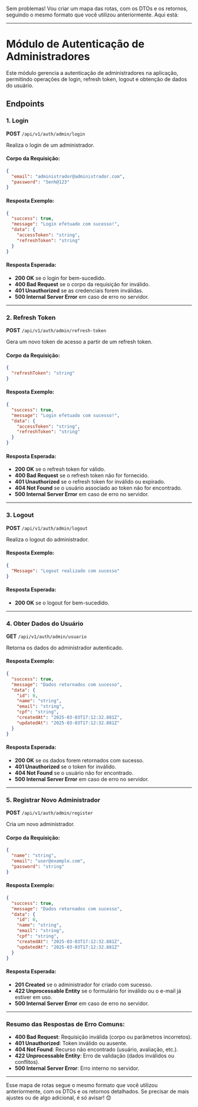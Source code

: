 Sem problemas! Vou criar um mapa das rotas, com os DTOs e os retornos, seguindo o mesmo formato que você utilizou anteriormente. Aqui está:

---

# Módulo de Autenticação de Administradores

Este módulo gerencia a autenticação de administradores na aplicação, permitindo operações de login, refresh token, logout e obtenção de dados do usuário.

## Endpoints

### 1. Login

**POST** `/api/v1/auth/admin/login`

Realiza o login de um administrador.

#### Corpo da Requisição:

```json
{
  "email": "administrador@administrador.com",
  "password": "Senh@123"
}
```

#### Resposta Exemplo:

```json
{
  "success": true,
  "message": "Login efetuado com sucesso!",
  "data": {
    "accessToken": "string",
    "refreshToken": "string"
  }
}
```

#### Resposta Esperada:
- **200 OK** se o login for bem-sucedido.
- **400 Bad Request** se o corpo da requisição for inválido.
- **401 Unauthorized** se as credenciais forem inválidas.
- **500 Internal Server Error** em caso de erro no servidor.

---

### 2. Refresh Token

**POST** `/api/v1/auth/admin/refresh-token`

Gera um novo token de acesso a partir de um refresh token.

#### Corpo da Requisição:

```json
{
  "refreshToken": "string"
}
```

#### Resposta Exemplo:

```json
{
  "success": true,
  "message": "Login efetuado com sucesso!",
  "data": {
    "accessToken": "string",
    "refreshToken": "string"
  }
}
```

#### Resposta Esperada:
- **200 OK** se o refresh token for válido.
- **400 Bad Request** se o refresh token não for fornecido.
- **401 Unauthorized** se o refresh token for inválido ou expirado.
- **404 Not Found** se o usuário associado ao token não for encontrado.
- **500 Internal Server Error** em caso de erro no servidor.

---

### 3. Logout

**POST** `/api/v1/auth/admin/logout`

Realiza o logout do administrador.

#### Resposta Exemplo:

```json
{
  "Message": "Logout realizado com sucesso"
}
```

#### Resposta Esperada:
- **200 OK** se o logout for bem-sucedido.

---

### 4. Obter Dados do Usuário

**GET** `/api/v1/auth/admin/usuario`

Retorna os dados do administrador autenticado.

#### Resposta Exemplo:

```json
{
  "success": true,
  "message": "Dados retornados com sucesso",
  "data": {
    "id": 0,
    "name": "string",
    "email": "string",
    "cpf": "string",
    "createdAt": "2025-03-03T17:12:32.881Z",
    "updatedAt": "2025-03-03T17:12:32.881Z"
  }
}
```

#### Resposta Esperada:
- **200 OK** se os dados forem retornados com sucesso.
- **401 Unauthorized** se o token for inválido.
- **404 Not Found** se o usuário não for encontrado.
- **500 Internal Server Error** em caso de erro no servidor.

---

### 5. Registrar Novo Administrador

**POST** `/api/v1/auth/admin/register`

Cria um novo administrador.

#### Corpo da Requisição:

```json
{
  "name": "string",
  "email": "user@example.com",
  "password": "string"
}
```

#### Resposta Exemplo:

```json
{
  "success": true,
  "message": "Dados retornados com sucesso",
  "data": {
    "id": 0,
    "name": "string",
    "email": "string",
    "cpf": "string",
    "createdAt": "2025-03-03T17:12:32.881Z",
    "updatedAt": "2025-03-03T17:12:32.881Z"
  }
}
```

#### Resposta Esperada:
- **201 Created** se o administrador for criado com sucesso.
- **422 Unprocessable Entity** se o formulário for inválido ou o e-mail já estiver em uso.
- **500 Internal Server Error** em caso de erro no servidor.

---

### Resumo das Respostas de Erro Comuns:

- **400 Bad Request**: Requisição inválida (corpo ou parâmetros incorretos).
- **401 Unauthorized**: Token inválido ou ausente.
- **404 Not Found**: Recurso não encontrado (usuário, avaliação, etc.).
- **422 Unprocessable Entity**: Erro de validação (dados inválidos ou conflitos).
- **500 Internal Server Error**: Erro interno no servidor.

---

Esse mapa de rotas segue o mesmo formato que você utilizou anteriormente, com os DTOs e os retornos detalhados. Se precisar de mais ajustes ou de algo adicional, é só avisar! 😊